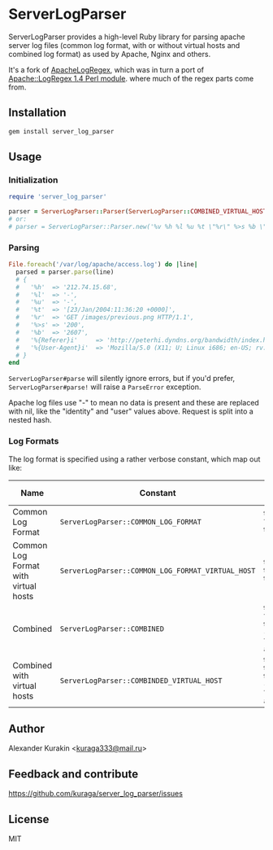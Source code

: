 # ServerLogParser

ServerLogParser provides a high-level Ruby library for parsing apache server log files
(common log format, with or without virtual hosts and combined log format) as used
by Apache, Nginx and others.

It's a fork of [ApacheLogRegex](https://github.com/weppos/apachelogregex),
which was in turn a port of [Apache::LogRegex 1.4 Perl module](http://search.cpan.org/~akira/Apache-ParseLog-1.02/ParseLog.pm).
where much of the regex parts come from.

## Installation

```sh
gem install server_log_parser
```

## Usage

### Initialization

```ruby
require 'server_log_parser'

parser = ServerLogParser::Parser(ServerLogParser::COMBINED_VIRTUAL_HOST)
# or:
# parser = ServerLogParser::Parser.new('%v %h %l %u %t \"%r\" %>s %b \"%{Referer}i\" \"%{User-agent}i\"')
```

### Parsing

```ruby
File.foreach('/var/log/apache/access.log') do |line|
  parsed = parser.parse(line)
  # {
  #   '%h'  => '212.74.15.68',
  #   '%l'  => '-',
  #   '%u'  => '-',
  #   '%t'  => '[23/Jan/2004:11:36:20 +0000]',
  #   '%r'  => 'GET /images/previous.png HTTP/1.1',
  #   '%>s' => '200',
  #   '%b'  => '2607',
  #   '%{Referer}i'     => 'http://peterhi.dyndns.org/bandwidth/index.html',
  #   '%{User-Agent}i'  => 'Mozilla/5.0 (X11; U; Linux i686; en-US; rv:1.2) Gecko/20021202'
  # }
end
```

`ServerLogParser#parse` will silently ignore errors, but if you'd prefer,
`ServerLogParser#parse!` will raise a  `ParseError` exception.

Apache log files use "-" to mean no data is present and these are replaced with nil,
like the "identity" and "user" values above. Request is split into a nested hash.

### Log Formats

The log format is specified using a rather verbose constant, which map out like:

Name                                 | Constant                                          | Apache Format
------------------------------------ | ------------------------------------------------- | ---------------------------------------------------------------------
Common Log Format                    | `ServerLogParser::COMMON_LOG_FORMAT`              | `%h %l %u %t \"%r\" %>s %b`
Common Log Format with virtual hosts | `ServerLogParser::COMMON_LOG_FORMAT_VIRTUAL_HOST` | `%v %h %l %u %t \"%r\" %>s %b`
Combined                             | `ServerLogParser::COMBINED`                       | `%h %l %u %t \"%r\" %>s %b \"%{Referer}i\" \"%{User-agent}i\"`
Combined with virtual hosts          | `ServerLogParser::COMBINDED_VIRTUAL_HOST`         | `%v %h %l %u %t \"%r\" %>s %b \"%{Referer}i\" \"%{User-agent}i\"`


## Author

Alexander Kurakin <<kuraga333@mail.ru>>

## Feedback and contribute

<https://github.com/kuraga/server_log_parser/issues>

## License

MIT
